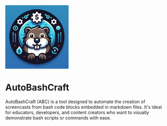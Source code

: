 <img alt="AutoBashCraft logo" src="./assets/logo.webp" width="200" />

# AutoBashCraft

AutoBashCraft (ABC) is a tool designed to automate the creation of screencasts from bash code blocks embedded in markdown files. It's ideal for educators, developers, and content creators who want to visually demonstrate bash scripts or commands with ease.
